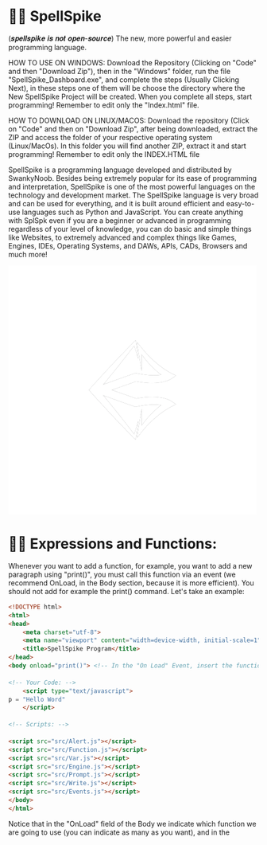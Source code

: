 # 🐱‍👤 SpellSpike
(𝒔𝒑𝒆𝒍𝒍𝒔𝒑𝒊𝒌𝒆 𝒊𝒔 𝒏𝒐𝒕 𝒐𝒑𝒆𝒏-𝒔𝒐𝒖𝒓𝒄𝒆)
The new, more powerful and easier programming language.

HOW TO USE ON WINDOWS:
Download the Repository (Clicking on "Code" and then "Download Zip"), then in the "Windows" folder, run the file "SpellSpike_Dashboard.exe", and complete the steps (Usually Clicking Next), in these steps one of them will be choose the directory where the New SpellSpike Project will be created. When you complete all steps, start programming! Remember to edit only the "Index.html" file.

HOW TO DOWNLOAD ON LINUX/MACOS:
Download the repository (Click on "Code" and then on "Download Zip", after being downloaded, extract the ZIP and access the folder of your respective operating system (Linux/MacOs). In this folder you will find another ZIP, extract it and start programming! Remember to edit only the INDEX.HTML file

SpellSpike is a programming language developed and distributed by SwankyNoob.
Besides being extremely popular for its ease of programming and interpretation, SpellSpike is one of the most powerful languages on the technology and development market. The SpellSpike language is very broad and can be used for everything, and it is built around efficient and easy-to-use languages such as Python and JavaScript. You can create anything with SplSpk even if you are a beginner or advanced in programming regardless of your level of knowledge, you can do basic and simple things like Websites, to extremely advanced and complex things like Games, Engines, IDEs, Operating Systems, and DAWs, APIs, CADs, Browsers and much more!

![error](https://raw.githubusercontent.com/NervousGroove/SpellSpike/main/SpellSpike.png)

# 🐱‍🚀 Expressions and Functions:
Whenever you want to add a function, for example, you want to add a new paragraph using "print()", you must call this function via an event (we recommend OnLoad, in the Body section, because it is more efficient). You should not add for example the print() command. Let's take an example:

```html
<!DOCTYPE html>
<html>
<head>
	<meta charset="utf-8">
	<meta name="viewport" content="width=device-width, initial-scale=1">
	<title>SpellSpike Program</title>
</head>
<body onload="print()"> <!-- In the "On Load" Event, insert the functions you will use, to learn more, read the documentation on Github or on the official website. -->
	
<!-- Your Code: -->
	<script type="text/javascript">
p = "Hello Word"
	</script>

<!-- Scripts: -->

<script src="src/Alert.js"></script>
<script src="src/Function.js"></script>
<script src="src/Var.js"></script>
<script src="src/Engine.js"></script>
<script src="src/Prompt.js"></script>
<script src="src/Write.js"></script>
<script src="src/Events.js"></script>
</body>
</html>
```

Notice that in the "OnLoad" field of the Body we indicate which function we are going to use (you can indicate as many as you want), and in the <script> we add what is the content of this paragraph. After a function/expression is used once, if you want to add another one, you must add a number, for example print2(). Some elements have limits, for example:
No more than 10 Alerts and 10 Prompts can be added. Also the "print()" command has a limit to be used 35 times. But over time we will increase this limit, although nobody ever uses usually more than 2 alerts or 2 prompts. Example:
```html
<!DOCTYPE html>
<html>
<head>
	<meta charset="utf-8">
	<meta name="viewport" content="width=device-width, initial-scale=1">
	<title>SpellSpike Program</title>
</head>
<body onload="print(), print2()"> <!-- In the "On Load" Event, insert the functions you will use, to learn more, read the documentation on Github or on the official website. -->
	
<!-- Your Code: -->
	<script type="text/javascript">
p = "Hello Word"
p2 = "Welcome :)"
	</script>

<!-- Scripts: -->

<script src="src/Alert.js"></script>
<script src="src/Function.js"></script>
<script src="src/Var.js"></script>
<script src="src/Engine.js"></script>
<script src="src/Prompt.js"></script>
<script src="src/Write.js"></script>
<script src="src/Events.js"></script>
</body>
</html>
```
Now let's look at all the functions and expressions:
```html
<!DOCTYPE html>
<html>
<head>
	<meta charset="utf-8">
	<meta name="viewport" content="width=device-width, initial-scale=1">
	<title>SpellSpike Program</title>
</head>
<body onload="print(), msg(), Prompt(), OnClick(), BluetoothRequestAll()">
<!-- MSG: Is used to show alerts -->
<!-- PRINT: It is used to write paragraphs -->
<!-- PROMPT: Is used to ask the user questions -->
<!-- ONCLICK: It serves to create the event when an object is clicked, in the Onload section of the Body, it serves to indicate that this event will be used, but it does not mean that the target of the click is the Body, since the target will be indicated with the expression "Element", -->
<!-- BluetoothRequestAll: The BluetoothRequestAll function, as its name suggests, requests all Bluetooth devices (without filters). Unlike the other functions, it doesn't need to be configured, after being added to an event (such as the Onload body), it will already be in effect. -->

	
<!-- Your Code: -->
	<script type="text/javascript">
p = "Hello Word" //Used to indicate the contents of its respective "print()", in this case, the first print().
PromptInfo = "Info" //It is used to enter information about Prompt(), in this case the first Prompt(). You can ask questions here.
PromptInput= "Input" //Here you can enter initial text at the prompt. (In this case, at the first prompt())
Element = "El" //The Element expression defines the target of the OnClick event, which is indicated in the OnLoad section of the Body.
vrb = "hello" /*This is not a recommended way to create variables, but it is still functional. We don't recommend it because there are no keywords, like "Var Welcome = 1", the VRB method uses numbers, for example:
vrb = "Hello";
vrb2= "Welcome";
vrb3= "Hi"; */
action = function(){ //This is an example of a function, in the language the expression action is used to indicate functions. This is just an example, which displays a message on the console. Like some other elements, after the first function, you must add a number (up to 30).
	console.log('Hello word!')
}	
renderer = WebGL; //This expression is in Beta, but its purpose is to select the renderer.
	</script>


<!-- Scripts: -->

<script src="src/Alert.js"></script>
<script src="src/Function.js"></script>
<script src="src/Var.js"></script>
<script src="src/Engine.js"></script>
<script src="src/Prompt.js"></script>
<script src="src/Write.js"></script>
<script src="src/Events.js"></script>
</body>
</html>
```
